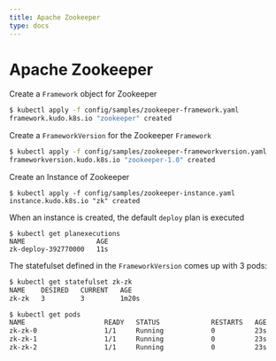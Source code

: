 ```yaml
---
title: Apache Zookeeper
type: docs
---
```


# Apache Zookeeper

Create a `Framework` object for Zookeeper
```bash
$ kubectl apply -f config/samples/zookeeper-framework.yaml
framework.kudo.k8s.io "zookeeper" created
```

Create a `FrameworkVersion` for the Zookeeper  `Framework`

```bash
$ kubectl apply -f config/samples/zookeeper-frameworkversion.yaml
frameworkversion.kudo.k8s.io "zookeeper-1.0" created
```
 

Create an Instance of Zookeeper
```
$ kubectl apply -f config/samples/zookeeper-instance.yaml
instance.kudo.k8s.io "zk" created
```

When an instance is created, the default `deploy` plan is executed

```
$ kubectl get planexecutions
NAME                  AGE
zk-deploy-392770000   11s
```

The statefulset defined in the `FrameworkVersion` comes up with 3 pods:

```bash
$ kubectl get statefulset zk-zk
NAME    DESIRED   CURRENT   AGE
zk-zk   3         3         1m20s
```

```bash
$ kubectl get pods
NAME                    READY   STATUS             RESTARTS   AGE
zk-zk-0                 1/1     Running            0          23s
zk-zk-1                 1/1     Running            0          23s
zk-zk-2                 1/1     Running            0          23s
```
